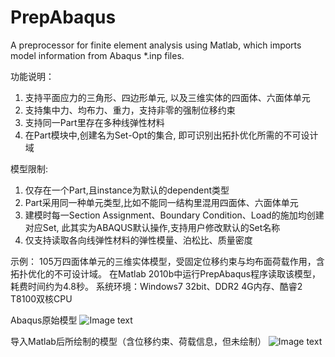 # PrepAbaqus
A preprocessor for finite element analysis using Matlab, which imports model information from Abaqus *.inp files.

功能说明：
1. 支持平面应力的三角形、四边形单元, 以及三维实体的四面体、六面体单元
2. 支持集中力、均布力、重力，支持非零的强制位移约束
3. 支持同一Part里存在多种线弹性材料
4. 在Part模块中,创建名为Set-Opt的集合, 即可识别出拓扑优化所需的不可设计域

模型限制:
1. 仅存在一个Part,且instance为默认的dependent类型
2. Part采用同一种单元类型,比如不能同一结构里混用四面体、六面体单元
3. 建模时每一Section Assignment、Boundary Condition、Load的施加均创建对应Set, 此其实为ABAQUS默认操作,支持用户修改默认的Set名称
4. 仅支持读取各向线弹性材料的弹性模量、泊松比、质量密度

示例：
105万四面体单元的三维实体模型，受固定位移约束与均布面荷载作用，含拓扑优化的不可设计域。
在Matlab 2010b中运行PrepAbaqus程序读取该模型，耗费时间约为4.8秒。
系统环境：Windows7 32bit、DDR2 4G内存、酷睿2 T8100双核CPU

Abaqus原始模型
![Image text](https://github.com/appreciator/PrepAbaqus/blob/master/Examples/Example01_Abaqus.png)


导入Matlab后所绘制的模型（含位移约束、荷载信息，但未绘制）
![Image text](https://github.com/appreciator/PrepAbaqus/blob/master/Examples/Example01_Matlab.png)
